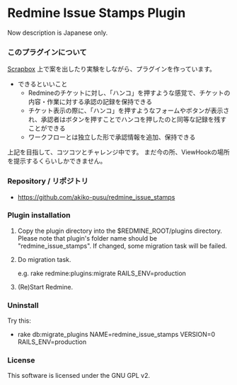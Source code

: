 # Redmine Issue Stamps Plugin

Now description is Japanese only.

### このプラグインについて

[Scrapbox](https://scrapbox.io/redmine-issue-stamps/) 上で案を出したり実験をしながら、プラグインを作っています。

- できるといいこと
  - Redmineのチケットに対し、「ハンコ」を押すような感覚で、チケットの内容・作業に対する承認の記録を保持できる
  - チケット表示の際に、「ハンコ」を押すようなフォームやボタンが表示され、承認者はボタンを押すことでハンコを押したのと同等な記録を残すことができる
  - ワークフローとは独立した形で承認情報を追加、保持できる

上記を目指して、コツコツとチャレンジ中です。
まだ今の所、ViewHookの場所を提示するくらいしかできません。


### Repository / リポジトリ

- https://github.com/akiko-pusu/redmine_issue_stamps


### Plugin installation

1.  Copy the plugin directory into the $REDMINE_ROOT/plugins directory. Please
    note that plugin's folder name should be "redmine_issue_stamps". If
    changed, some migration task will be failed.
2.  Do migration task.

    e.g. rake redmine:plugins:migrate RAILS_ENV=production

1.  (Re)Start Redmine.


### Uninstall

Try this:

*   rake db:migrate_plugins NAME=redmine_issue_stamps VERSION=0
    RAILS_ENV=production



### License

This software is licensed under the GNU GPL v2.
